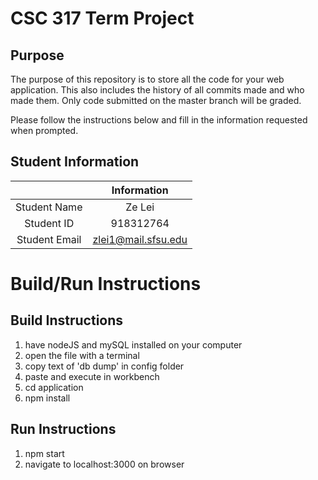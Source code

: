 # CSC 317 Term Project

## Purpose

The purpose of this repository is to store all the code for your web application. This also includes the history of all commits made and who made them. Only code submitted on the master branch will be graded.

Please follow the instructions below and fill in the information requested when prompted.

## Student Information

|               | Information   |
|:-------------:|:-------------:|
| Student Name  | Ze Lei     |
| Student ID    | 918312764     |
| Student Email | zlei1@mail.sfsu.edu  |



# Build/Run Instructions

## Build Instructions
1. have nodeJS and mySQL installed on your computer
2. open the file with a terminal
3. copy text of 'db dump' in config folder
4. paste and execute in workbench
5. cd application
6. npm install

## Run Instructions
1. npm start
2. navigate to localhost:3000 on browser 
